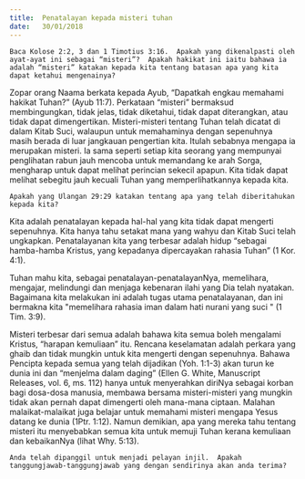 ```yaml
---
title:  Penatalayan kepada misteri tuhan
date:   30/01/2018
---
```


`Baca Kolose 2:2, 3 dan 1 Timotius 3:16.  Apakah yang dikenalpasti oleh ayat-ayat ini sebagai “misteri”?  Apakah hakikat ini iaitu bahawa ia adalah “misteri” katakan kepada kita tentang batasan apa yang kita dapat ketahui mengenainya?`

Zopar orang Naama berkata kepada Ayub, “Dapatkah engkau memahami hakikat Tuhan?” (Ayub 11:7).  Perkataan “misteri” bermaksud membingungkan, tidak jelas, tidak diketahui, tidak dapat diterangkan, atau tidak dapat dimengertikan.  Misteri-misteri tentang Tuhan telah dicatat di dalam Kitab Suci, walaupun untuk memahaminya dengan sepenuhnya masih berada di luar jangkauan pengertian kita.  Itulah sebabnya mengapa ia merupakan misteri.  Ia sama seperti setiap kita seorang yang mempunyai penglihatan rabun jauh mencoba untuk memandang ke arah Sorga, mengharap untuk dapat melihat perincian sekecil apapun.  Kita tidak dapat melihat sebegitu jauh kecuali Tuhan yang memperlihatkannya kepada kita.

`Apakah yang Ulangan 29:29 katakan tentang apa yang telah diberitahukan kepada kita?`


Kita adalah penatalayan kepada hal-hal yang kita tidak dapat mengerti sepenuhnya.  Kita hanya tahu setakat mana yang wahyu dan Kitab Suci telah ungkapkan.  Penatalayanan kita yang terbesar adalah hidup “sebagai hamba-hamba Kristus, yang kepadanya dipercayakan rahasia Tuhan” (1 Kor. 4:1).

Tuhan mahu kita, sebagai penatalayan-penatalayanNya, memelihara, mengajar, melindungi dan menjaga kebenaran ilahi yang Dia telah nyatakan. Bagaimana kita melakukan ini adalah tugas utama penatalayanan, dan ini bermakna kita "memelihara rahasia iman dalam hati nurani yang suci " (1 Tim. 3:9).

Misteri terbesar dari semua adalah bahawa kita semua boleh mengalami Kristus, “harapan kemuliaan” itu.  Rencana keselamatan adalah perkara yang ghaib dan tidak mungkin untuk kita mengerti dengan sepenuhnya.  Bahawa Pencipta kepada semua yang telah dijadikan (Yoh. 1:1-3) akan turun ke dunia ini dan “menjelma dalam daging” (Ellen G. White, Manuscript Releases, vol. 6, ms. 112) hanya untuk menyerahkan diriNya sebagai korban bagi dosa-dosa manusia, membawa bersama misteri-misteri yang mungkin tidak akan pernah dapat dimengerti oleh mana-mana ciptaan.  Malahan malaikat-malaikat juga belajar untuk memahami misteri mengapa Yesus datang ke dunia (1Ptr. 1:12).  Namun demikian, apa yang mereka tahu tentang misteri itu menyebabkan semua kita untuk memuji Tuhan kerana kemuliaan dan kebaikanNya (lihat Why. 5:13).

`Anda telah dipanggil untuk menjadi pelayan injil.  Apakah tanggungjawab-tanggungjawab yang dengan sendirinya akan anda terima?`